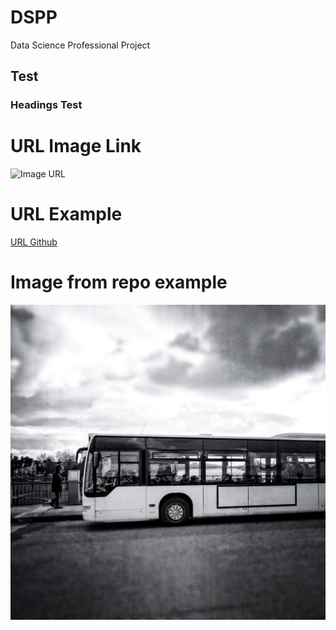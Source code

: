 # DSPP
Data Science Professional Project
## Test

### Headings Test

# URL Image Link
![Image URL](https://i0.wp.com/statisticsbyjim.com/wp-content/uploads/2020/07/TimeSeriesTrade.png?fit=576%2C384&ssl=1)

# URL Example

[URL Github](https://github.com/)

# Image from repo example

![Testing image folder](/asset/images/bus-road-against-sky.jpg)
